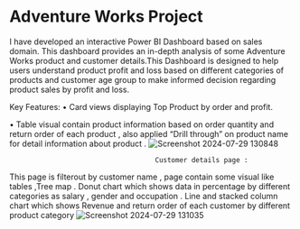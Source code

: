# Adventure Works  Project
I have developed an interactive Power BI Dashboard based on sales domain. This dashboard provides an in-depth analysis of some Adventure Works product and customer details.This Dashboard is designed to help users understand product profit and loss based on different categories of products and customer age group to make informed decision regarding product sales by profit and loss.

Key Features:
  • Card views displaying Top Product by order and profit.

  • Table visual contain product information based on order quantity and return order of each product , also applied “Drill through” on product name for detail information about product .
 ![Screenshot 2024-07-29 130848](https://github.com/user-attachments/assets/b7f0dfb0-344f-4f71-ae48-c9f0ce5bccf4)


                                        Customer details page : 
 This page is filterout by customer name ,  page contain some visual like tables ,Tree map .
Donut chart which shows data in percentage by different categories as salary , gender and occupation .
Line and stacked column chart which shows Revenue and return order of each customer by different product category
![Screenshot 2024-07-29 131035](https://github.com/user-attachments/assets/6a1b8f92-0f56-4dd2-a582-c8611b5aeb0e)
